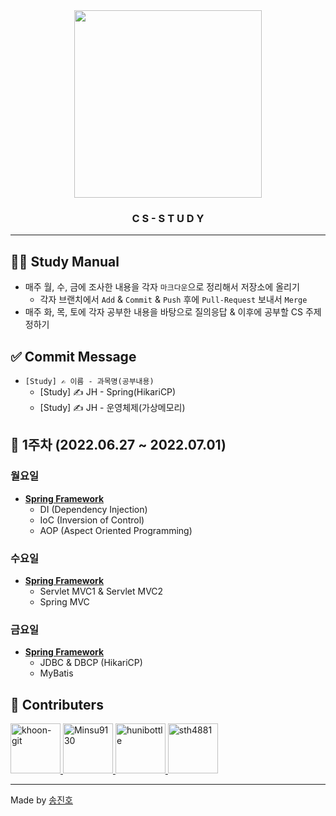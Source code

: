 <div align="center">
  <img src="https://leverageedu.com/blog/wp-content/uploads/2020/06/BE-Computer-Science.png" height="300"/>
  <h3>C S - S T U D Y</h3>
</div>

---

## 👨‍💻 Study Manual
- 매주 월, 수, 금에 조사한 내용을 각자 `마크다운`으로 정리해서 저장소에 올리기
  - 각자 브랜치에서 `Add` & `Commit` & `Push` 후에 `Pull-Request` 보내서 `Merge`
- 매주 화, 목, 토에 각자 공부한 내용을 바탕으로 질의응답 & 이후에 공부할 CS 주제 정하기

## ✅ Commit Message
- `[Study] ✍ 이름 - 과목명(공부내용)`
  - [Study] ✍ JH - Spring(HikariCP)
  - [Study] ✍ JH - 운영체제(가상메모리)

## 📆 1주차 (2022.06.27 ~ 2022.07.01)
### 월요일
- [**Spring Framework**](https://github.com/MaeMaeGong/CS-Study/blob/main/Spring/README.md)
  - DI (Dependency Injection)
  - IoC (Inversion of Control)
  - AOP (Aspect Oriented Programming)
### 수요일
- [**Spring Framework**](https://github.com/MaeMaeGong/CS-Study/blob/main/Spring/README.md)
  - Servlet MVC1 & Servlet MVC2
  - Spring MVC
### 금요일
- [**Spring Framework**](https://github.com/MaeMaeGong/CS-Study/blob/main/Spring/README.md)
  - JDBC & DBCP (HikariCP)
  - MyBatis

## 🤝 Contributers
<a href = "https://github.com/khoon-git">
  <img src="https://avatars.githubusercontent.com/u/71899948?v=4" alt="khoon-git" width="80" style="max-width:100%" />
</a>
<a href = "https://github.com/Minsu9130">
  <img src="https://avatars.githubusercontent.com/u/85939586?v=4" alt="Minsu9130" width="80" style="max-width:100%" />
</a>
<a href = "https://github.com/hunibottle">
  <img src="https://avatars.githubusercontent.com/u/96459377?v=4" alt="hunibottle" width="80" style="max-width:100%" />
</a>
<a href = "https://github.com/sth4881">
  <img src="https://avatars.githubusercontent.com/u/46771903?v=4" alt="sth4881" width="80" style="max-width:100%" />
</a>

---

Made by <a href = "https://github.com/sth4881">송진호</a>